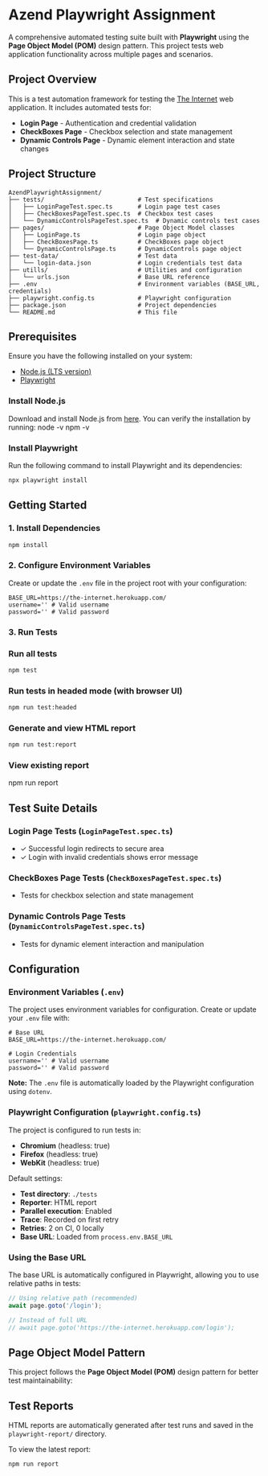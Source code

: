 # Azend Playwright Assignment

A comprehensive automated testing suite built with **Playwright** using the **Page Object Model (POM)** design pattern. This project tests web application functionality across multiple pages and scenarios.

## Project Overview

This is a test automation framework for testing the [The Internet](https://the-internet.herokuapp.com/) web application. It includes automated tests for:

- **Login Page** - Authentication and credential validation
- **CheckBoxes Page** - Checkbox selection and state management
- **Dynamic Controls Page** - Dynamic element interaction and state changes

## Project Structure

```
AzendPlaywrightAssignment/
├── tests/                          # Test specifications
│   ├── LoginPageTest.spec.ts       # Login page test cases
│   ├── CheckBoxesPageTest.spec.ts  # Checkbox test cases
│   └── DynamicControlsPageTest.spec.ts  # Dynamic controls test cases
├── pages/                          # Page Object Model classes
│   ├── LoginPage.ts                # Login page object
│   ├── CheckBoxesPage.ts           # CheckBoxes page object
│   └── DynamicControlsPage.ts      # DynamicControls page object
├── test-data/                      # Test data
│   └── login-data.json             # Login credentials test data
├── utills/                         # Utilities and configuration
│   └── urls.json                   # Base URL reference
├── .env                            # Environment variables (BASE_URL, credentials)
├── playwright.config.ts            # Playwright configuration
├── package.json                    # Project dependencies
└── README.md                       # This file
```

## Prerequisites

Ensure you have the following installed on your system:
- [Node.js (LTS version)](https://nodejs.org/en/download/)
- [Playwright](https://playwright.dev/)

### Install Node.js
Download and install Node.js from [here](https://nodejs.org/en/download/). You can verify the installation by running:
node -v
npm -v

### Install Playwright
Run the following command to install Playwright and its dependencies:
```bash
npx playwright install
```

## Getting Started

### 1. Install Dependencies
```bash
npm install
```

### 2. Configure Environment Variables
Create or update the `.env` file in the project root with your configuration:
```env
BASE_URL=https://the-internet.herokuapp.com/
username='' # Valid username
password='' # Valid password
```

### 3. Run Tests

### Run all tests
```bash
npm test
```

### Run tests in headed mode (with browser UI)
```bash
npm run test:headed
```

### Generate and view HTML report
```bash
npm run test:report
```

### View existing report

npm run report


## Test Suite Details

### Login Page Tests (`LoginPageTest.spec.ts`)
- ✓ Successful login redirects to secure area
- ✓ Login with invalid credentials shows error message

### CheckBoxes Page Tests (`CheckBoxesPageTest.spec.ts`)
- Tests for checkbox selection and state management

### Dynamic Controls Page Tests (`DynamicControlsPageTest.spec.ts`)
- Tests for dynamic element interaction and manipulation

## Configuration

### Environment Variables (`.env`)

The project uses environment variables for configuration. Create or update your `.env` file with:

```env
# Base URL
BASE_URL=https://the-internet.herokuapp.com/

# Login Credentials
username='' # Valid username
password='' # Valid password
```

**Note:** The `.env` file is automatically loaded by the Playwright configuration using `dotenv`.

### Playwright Configuration (`playwright.config.ts`)

The project is configured to run tests in:
- **Chromium** (headless: true)
- **Firefox** (headless: true)
- **WebKit** (headless: true)

Default settings:
- **Test directory**: `./tests`
- **Reporter**: HTML report
- **Parallel execution**: Enabled
- **Trace**: Recorded on first retry
- **Retries**: 2 on CI, 0 locally
- **Base URL**: Loaded from `process.env.BASE_URL`

### Using the Base URL

The base URL is automatically configured in Playwright, allowing you to use relative paths in tests:

```typescript
// Using relative path (recommended)
await page.goto('/login');

// Instead of full URL
// await page.goto('https://the-internet.herokuapp.com/login');
```

## Page Object Model Pattern

This project follows the **Page Object Model (POM)** design pattern for better test maintainability:


## Test Reports

HTML reports are automatically generated after test runs and saved in the `playwright-report/` directory.

To view the latest report:
```bash
npm run report
```

